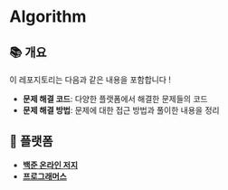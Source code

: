 # Algorithm

## 📚 개요

이 레포지토리는 다음과 같은 내용을 포함합니다 !
- **문제 해결 코드**: 다양한 플랫폼에서 해결한 문제들의 코드
- **문제 해결 방법**: 문제에 대한 접근 방법과 풀이한 내용을 정리 

## 🌟 플랫폼

- **[백준 온라인 저지](https://www.acmicpc.net/problemset)**
- **[프로그래머스](https://school.programmers.co.kr/learn/challenges?order=acceptance_desc&languages=javascript&page=1)**
